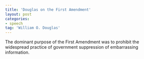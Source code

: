 ```yaml
---
title: 'Douglas on the First Amendment'
layout: post
categories:
- speech
tag: 'William O. Douglas'
---
```


The dominant purpose of the First Amendment was to prohibit the widespread practice of government suppression of embarrassing information.